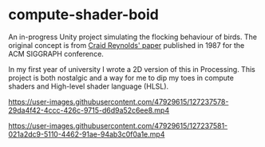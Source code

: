 # compute-shader-boid

An in-progress Unity project simulating the flocking behaviour of birds. The original concept is from [Craid Reynolds' paper](https://citeseerx.ist.psu.edu/viewdoc/summary?doi=10.1.1.103.7187)
published in 1987 for the ACM SIGGRAPH conference. 

In my first year of university I wrote a 2D version of this in Processing. This project is both nostalgic and a way for me to dip my toes in compute shaders and High-level shader language (HLSL).


https://user-images.githubusercontent.com/47929615/127237578-29da4f42-4ccc-426c-9715-d6d9a52c6ee8.mp4



https://user-images.githubusercontent.com/47929615/127237581-021a2dc9-5110-4462-91ae-94ab3c0f0a1e.mp4

